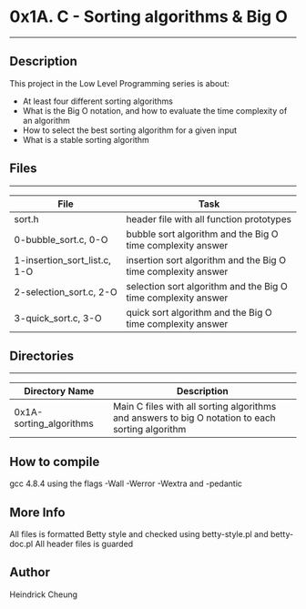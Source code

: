# 0x1A. C - Sorting algorithms & Big O
---
## Description

This project in the Low Level Programming series is about:
* At least four different sorting algorithms
* What is the Big O notation, and how to evaluate the time complexity of an algorithm
* How to select the best sorting algorithm for a given input
* What is a stable sorting algorithm

## Files
---
File|Task
---|---
sort.h | header file with all function prototypes
0-bubble_sort.c, 0-O | bubble sort algorithm and the Big O time complexity answer
1-insertion_sort_list.c, 1-O | insertion sort algorithm and the Big O time complexity answer
2-selection_sort.c, 2-O | selection sort algorithm and the Big O time complexity answer
3-quick_sort.c, 3-O | quick sort algorithm and the Big O time complexity answer

## Directories
---
Directory Name | Description
---|---
0x1A-sorting_algorithms | Main C files with all sorting algorithms and answers to big O notation to each sorting algorithm

## How to compile
gcc 4.8.4 using the flags -Wall -Werror -Wextra and -pedantic

## More Info
All files is formatted Betty style and checked using betty-style.pl and betty-doc.pl
All header files is guarded

## Author
Heindrick Cheung